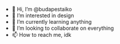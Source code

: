 - 👋 Hi, I’m @budapestaiko
- 👀 I’m interested in design
- 🌱 I’m currently learning anything
- 💞️ I’m looking to collaborate on everything
- 📫 How to reach me, idk

<!---
budapestaiko/budapestaiko is a ✨ special ✨ repository because its `README.md` (this file) appears on your GitHub profile.
You can click the Preview link to take a look at your changes.
--->
